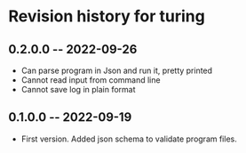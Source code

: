 # Revision history for turing

## 0.2.0.0 -- 2022-09-26

* Can parse program in Json and run it, pretty printed
* Cannot read input from command line
* Cannot save log in plain format

## 0.1.0.0 -- 2022-09-19

* First version. Added json schema to validate program files.
